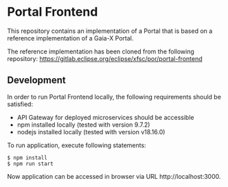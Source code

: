 # Portal Frontend
This repository contains an implementation of a Portal that is based on a reference implementation of a Gaia-X Portal.

The reference implementation has been cloned from the following repository: https://gitlab.eclipse.org/eclipse/xfsc/por/portal-frontend

## Development
In order to run Portal Frontend locally, the following requirements should be satisfied:
  - API Gateway for deployed microservices should be accessible
  - npm installed locally (tested with version 9.7.2)
  - nodejs installed locally (tested with version v18.16.0)

To run application, execute following statements:

~~~~
$ npm install
$ npm run start
~~~~

Now application can be accessed in browser via URL http://localhost:3000.


